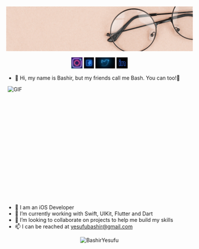 ![Header](assets/header.jpg)

<p align='center'>
<a href="https://www.instagram.com/bash_grey/"><img height="30" alt="Bash's Instagram" src="https://raw.githubusercontent.com/BashirYesufu/BashirYesufu/main/assets/instagram.png"></a>
<a href="https://web.facebook.com/profile.php?id=100003714916486"><img height="30" alt="Bash's Facebook" src="https://raw.githubusercontent.com/BashirYesufu/BashirYesufu/main/assets/facebook.jpeg"></a>
<a href="https://twitter.com/bash_grey"><img height="30" alt="Bash's Twitter" src="https://raw.githubusercontent.com/BashirYesufu/BashirYesufu/main/assets/twitter.jpg"></a>
<a href="https://www.linkedin.com/in/bashir-yesufu-a186a6177/"><img height="30" alt="Bash's LinkedIn" src="https://raw.githubusercontent.com/BashirYesufu/BashirYesufu/main/assets/linkedin.png"></a>
</p>

- 👋 Hi, my name is Bashir, but my friends call me Bash. You can too!🥳
 <img align="right" alt="GIF" src="https://github.com/BashirYesufu/BashirYesufu/main/assets/code.gif?raw=true" width="500" height="320" />
 <br/>
 
 
- 👀 I am an iOS Developer
- 🌱 I’m currently working with Swift, UIKit, Flutter and Dart
- 💞️ I’m looking to collaborate on projects to help me build my skills
- 📫 I can be reached at yesufubashir@gmail.com


<p align="center"> <img src="https://github-readme-stats.vercel.app/api?username=BashirYesufu&show_icons=true&theme=gotham" alt="BashirYesufu" />
<!---
BashirYesufu/BashirYesufu is a ✨ special ✨ repository because its `README.md` (this file) appears on your GitHub profile.
You can click the Preview link to take a look at your changes.
--->
